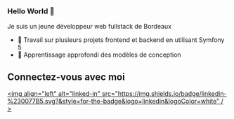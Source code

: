 ### Hello World 👋 
Je suis un jeune développeur web fullstack de Bordeaux

- 🔭 Travail sur plusieurs projets frontend et backend en utilisant Symfony 5
- 🌱 Apprentissage approfondi des modèles de conception

## Connectez-vous avec moi

[<img align="left" alt="linked-in" src="https://img.shields.io/badge/linkedin-%230077B5.svg?&style=for-the-badge&logo=linkedin&logoColor=white" / >]( https://www.linkedin.com/in/julien-paillassa/ )
